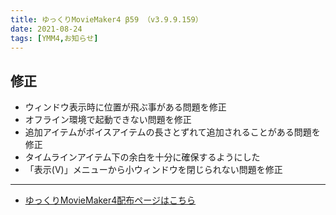 ```yaml
---
title: ゆっくりMovieMaker4 β59 （v3.9.9.159）
date: 2021-08-24
tags: [YMM4,お知らせ]
---
```

## 修正
- ウィンドウ表示時に位置が飛ぶ事がある問題を修正
- オフライン環境で起動できない問題を修正
- 追加アイテムがボイスアイテムの長さとずれて追加されることがある問題を修正
- タイムラインアイテム下の余白を十分に確保するようにした
- 「表示(V)」メニューから小ウィンドウを閉じられない問題を修正

---

- [ゆっくりMovieMaker4配布ページはこちら](../index.md)